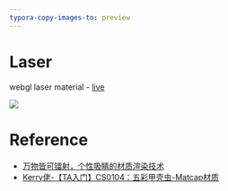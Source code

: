 ```yaml
---
typora-copy-images-to: preview
---
```


# Laser
webgl laser material - [live](https://lasermat.vercel.app/#debug)

![](F:\coding\Laser\preview\preview.png)



# Reference

- [万物皆可镭射，个性吸睛的材质渲染技术](https://zhuanlan.zhihu.com/p/487204843)
- [Kerry佬-【TA入门】CS0104：五彩甲壳虫-Matcap材质](https://www.bilibili.com/video/BV1mh4y1579u/?spm_id_from=333.1391.0.0&vd_source=52a4398ee60724132a430fe0ee4d2184)

